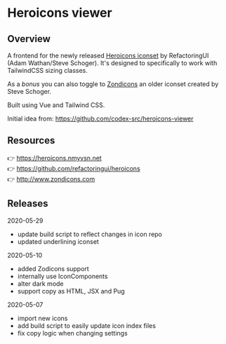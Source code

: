 # Heroicons viewer

## Overview

A frontend for the newly released [Heroicons iconset](https://github.com/refactoringui/heroicons) by RefactoringUI (Adam Wathan/Steve Schoger). It's designed to specifically to work with TailwindCSS sizing classes.

As a *bonus* you can also toggle to [Zondicons](http://www.zondicons.com/icons.html) an older iconset created by Steve Schoger.

Built using Vue and Tailwind CSS.

Initial idea from: https://github.com/codex-src/heroicons-viewer

## Resources 

👉 https://heroicons.nmyvsn.net<br />
👉 https://github.com/refactoringui/heroicons<br />
👉 http://www.zondicons.com

## Releases

2020-05-29

- update build script to reflect changes in icon repo
- updated underlining iconset 

2020-05-10
- added Zodicons support
- internally use IconComponents
- alter dark mode
- support copy as HTML, JSX and Pug

2020-05-07
- import new icons
- add build script to easily update icon index files
- fix copy logic when changing settings

